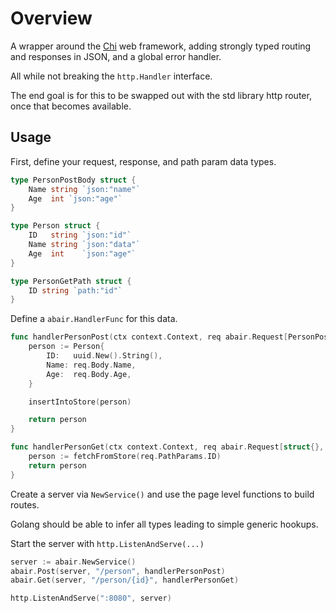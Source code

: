 # Overview

A wrapper around the [Chi](https://github.com/go-chi/chi) web framework, adding strongly typed routing and responses in JSON, and a global error handler.

All while not breaking the `http.Handler` interface.

The end goal is for this to be swapped out with the std library http router, once that becomes available.

## Usage

First, define your request, response, and path param data types.

```go
type PersonPostBody struct {
    Name string `json:"name"`
    Age  int `json:"age"`
}

type Person struct {
    ID   string `json:"id"`
    Name string `json:"data"`
    Age  int    `json:"age"`
}

type PersonGetPath struct {
    ID string `path:"id"`
}
```

Define a `abair.HandlerFunc` for this data.

```go
func handlerPersonPost(ctx context.Context, req abair.Request[PersonPostBody, struct{}]) (Person, error) {
    person := Person{
        ID:   uuid.New().String(),
        Name: req.Body.Name,
        Age:  req.Body.Age,
    }

    insertIntoStore(person)

    return person
}

func handlerPersonGet(ctx context.Context, req abair.Request[struct{}, PersonGetPath]) (Person, error) {
    person := fetchFromStore(req.PathParams.ID)
    return person
}
```

Create a server via `NewService()` and use the page level functions to build routes.

Golang should be able to infer all types leading to simple generic hookups.

Start the server with `http.ListenAndServe(...)`

```go
server := abair.NewService()
abair.Post(server, "/person", handlerPersonPost)
abair.Get(server, "/person/{id}", handlerPersonGet)

http.ListenAndServe(":8080", server)
```
